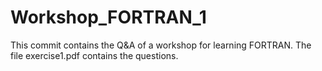 # Workshop_FORTRAN_1

This commit contains the Q&A of a workshop for learning FORTRAN. The file exercise1.pdf contains the questions.
